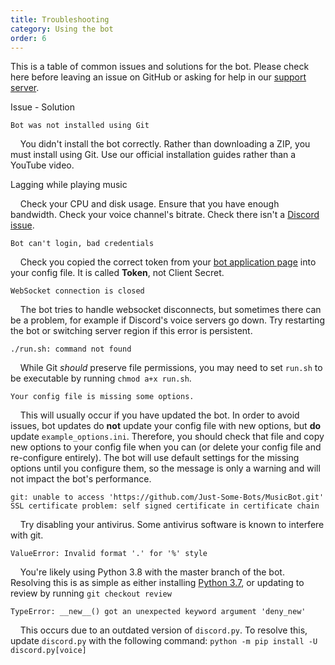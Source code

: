 ```yaml
---
title: Troubleshooting
category: Using the bot
order: 6
---
```


This is a table of common issues and solutions for the bot. Please check here before leaving an issue on GitHub or asking for help in our [support server](https://discord.gg/bots).

Issue - Solution

`Bot was not installed using Git` 

&nbsp;&nbsp;&nbsp;&nbsp;You didn't install the bot correctly. Rather than downloading a ZIP, you must install using Git. Use our official installation guides rather than a YouTube video.

Lagging while playing music

&nbsp;&nbsp;&nbsp;&nbsp;Check your CPU and disk usage. Ensure that you have enough bandwidth. Check your voice channel's bitrate. Check there isn't a [Discord issue](https://status.discordapp.com).

`Bot can't login, bad credentials` 

&nbsp;&nbsp;&nbsp;&nbsp;Check you copied the correct token from your [bot application page](https://discordapp.com/developers/applications/me) into your config file. It is called **Token**, not Client Secret.

`WebSocket connection is closed` 

&nbsp;&nbsp;&nbsp;&nbsp;The bot tries to handle websocket disconnects, but sometimes there can be a problem, for example if Discord's voice servers go down. Try restarting the bot or switching server region if this error is persistent.

`./run.sh: command not found`

&nbsp;&nbsp;&nbsp;&nbsp;While Git *should* preserve file permissions, you may need to set `run.sh` to be executable by running `chmod a+x run.sh`.

`Your config file is missing some options.`

&nbsp;&nbsp;&nbsp;&nbsp;This will usually occur if you have updated the bot. In order to avoid issues, bot updates do **not** update your config file with new options, but **do** update `example_options.ini`. Therefore, you should check that file and copy new options to your config file when you can (or delete your config file and re-configure entirely). The bot will use default settings for the missing options until you configure them, so the message is only a warning and will not impact the bot's performance.

`git: unable to access 'https://github.com/Just-Some-Bots/MusicBot.git' SSL certificate problem: self signed certificate in certificate chain`

&nbsp;&nbsp;&nbsp;&nbsp;Try disabling your antivirus. Some antivirus software is known to interfere with git.

`ValueError: Invalid format '.' for '%' style`

&nbsp;&nbsp;&nbsp;&nbsp;You're likely using Python 3.8 with the master branch of the bot. Resolving this is as simple as either installing [Python 3.7](https://www.python.org/ftp/python/3.7.0/python-3.7.0.exe), or updating to review by running `git checkout review`

`TypeError: __new__() got an unexpected keyword argument 'deny_new'`

&nbsp;&nbsp;&nbsp;&nbsp;This occurs due to an outdated version of `discord.py`. To resolve this, update `discord.py` with the following command: `python -m pip install -U discord.py[voice]`
